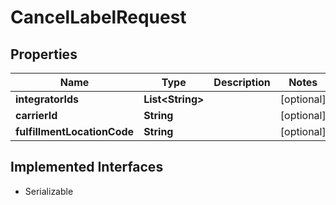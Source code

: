 

# CancelLabelRequest


## Properties

| Name | Type | Description | Notes |
|------------ | ------------- | ------------- | -------------|
|**integratorIds** | **List&lt;String&gt;** |  |  [optional] |
|**carrierId** | **String** |  |  [optional] |
|**fulfillmentLocationCode** | **String** |  |  [optional] |


## Implemented Interfaces

* Serializable


